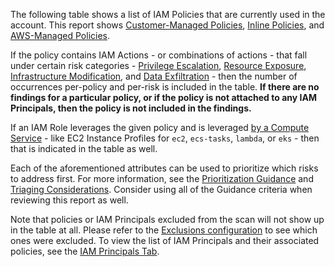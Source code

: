 The following table shows a list of IAM Policies that are currently used in the account. This report shows [Customer-Managed Policies](#customer-managed-policy), [Inline Policies](#inline-policy), and [AWS-Managed Policies](#aws-managed-policy).

If the policy contains IAM Actions - or combinations of actions - that fall under certain risk categories - [Privilege Escalation](#privilege-escalation "Privilege Escalation"), [Resource Exposure](#resource-exposure "Resource Exposure"), [Infrastructure Modification](#infrastructure-modification "Infrastructure Modification"), and [Data Exfiltration](#data-exfiltration "Data Exfiltration") - then the number of occurrences per-policy and per-risk is included in the table. **If there are no findings for a particular policy, or if the policy is not attached to any IAM Principals, then the policy is not included in the findings.**

If an IAM Role leverages the given policy and is leveraged [by a Compute Service](#roles-assumable-by-compute-services) - like EC2 Instance Profiles for `ec2`, `ecs-tasks`, `lambda`, or `eks` - then that is indicated in the table as well.

Each of the aforementioned attributes can be used to prioritize which risks to address first. For more information, see the [Prioritization Guidance](#remediation-prioritization) and [Triaging Considerations](#triage-triaging-considerations). Consider using all of the Guidance criteria when reviewing this report as well.

Note that policies or IAM Principals excluded from the scan will not show up in the table at all. Please refer to the [Exclusions configuration](#exclusions) to see which ones were excluded. To view the list of IAM Principals and their associated policies, see the [IAM Principals Tab](#nav-principals).